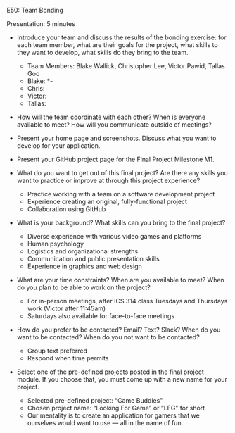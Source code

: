 E50: Team Bonding

Presentation: 5 minutes

* Introduce your team and discuss the results of the bonding exercise: for each team member, what are their goals for the project, what skills to they want to develop, what skills do they bring to the team.
    * Team Members: Blake Wallick, Christopher Lee, Victor Pawid, Tallas Goo
    * Blake:
        *- 
  * Chris:
  * Victor:
  * Tallas:

* How will the team coordinate with each other? When is everyone available to meet? How will you communicate outside of meetings?
* Present your home page and screenshots. Discuss what you want to develop for your application.
* Present your GitHub project page for the Final Project Milestone M1.

* What do you want to get out of this final project? Are there any skills you want to practice or improve at through this project experience?
  * Practice working with a team on a software development project
  * Experience creating an original, fully-functional project
  * Collaboration using GitHub

* What is your background? What skills can you bring to the final project?
  * Diverse experience with various video games and platforms
  * Human psychology
  * Logistics and organizational strengths
  * Communication and public presentation skills
  * Experience in graphics and web design

* What are your time constraints? When are you available to meet? When do you plan to be able to work on the project?
  * For in-person meetings, after ICS 314 class Tuesdays and Thursdays work (Victor after 11:45am)
  * Saturdays also available for face-to-face meetings

* How do you prefer to be contacted? Email? Text? Slack? When do you want to be contacted? When do you not want to be contacted?
  * Group text preferred
  * Respond when time permits

* Select one of the pre-defined projects posted in the final project module. If you choose that, you must come up with a new name for your project.
  * Selected pre-defined project: “Game Buddies”
  * Chosen project name: “Looking For Game” or “LFG” for short
  * Our mentality is to create an application for gamers that we ourselves would want to use — all in the name of fun.
